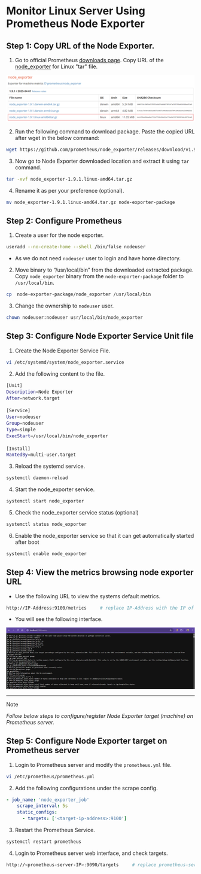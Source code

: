 # Monitor Linux Server Using Prometheus Node Exporter
## Step 1: Copy URL of the Node Exporter.
1. Go to official Prometheus [downloads page](https://prometheus.io/download/). Copy URL of the [node_exporter](https://prometheus.io/download/#node_exporter) for Linux "tar" file.

![Node Exporter Download Page](images/node_exporter_download_page.png)

2. Run the following command to download package. Paste the copied URL after wget in the below command:
```bash
wget https://github.com/prometheus/node_exporter/releases/download/v1.9.1/node_exporter-1.9.1.linux-amd64.tar.gz
```

3. Now go to Node Exporter downloaded location and extract it using `tar` command.
```bash
tar -xvf node_exporter-1.9.1.linux-amd64.tar.gz
```

4. Rename it as per your preference (optional).
```bash
mv node_exporter-1.9.1.linux-amd64.tar.gz node-exporter-package
```

## Step 2: Configure Prometheus
1. Create a user for the node exporter.
```bash
useradd --no-create-home --shell /bin/false nodeuser
```
- As we do not need `nodeuser` user to login and have home directory.

2. Move binary to “/usr/local/bin” from the downloaded extracted package.
Copy `node_exporter` binary from the `node-exporter-package` folder to `/usr/local/bin`.
```bash
cp  node-exporter-package/node_exporter /usr/local/bin
```

3. Change the ownership to `nodeuser` user.
```bash
chown nodeuser:nodeuser usr/local/bin/node_exporter
```

## Step 3: Configure Node Exporter Service Unit file
1. Create the Node Exporter Service File.
```bash
vi /etc/systemd/system/node_exporter.service
```

2. Add the following content to the file.
```bash
[Unit]
Description=Node Exporter
After=network.target

[Service]
User=nodeuser
Group=nodeuser
Type=simple
ExecStart=/usr/local/bin/node_exporter

[Install]
WantedBy=multi-user.target
```

3. Reload the systemd service.
```bash
systemctl daemon-reload
```

4. Start the node_exporter service.
```bash
systemctl start node_exporter
```

5. Check the node_exporter service status (optional)
```bash
systemctl status node_exporter
```

6. Enable the node_exporter service so that it can get automatically started after boot
```bash
systemctl enable node_exporter
```

## Step 4: View the metrics browsing node exporter URL
- Use the following URL to view the systems default metrics.
```bash
http://IP-Address:9100/metrics     # replace IP-Address with the IP of you host (localhost) or VM
```
- You will see the following interface.

![Node Exporter Metrics](images/node_exporter_metrics.png)

---

> [!NOTE]
> *Follow below steps to configure/register Node Exporter target (machine) on Prometheus server.*

## Step 5: Configure Node Exporter target on Prometheus server
1. Login to Prometheus server and modify the `prometheus.yml` file.
```bash
vi /etc/prometheus/prometheus.yml
```

2. Add the following configurations under the scrape config.
```yaml
- job_name: 'node_exporter_job'
    scrape_interval: 5s
    static_configs:
      - targets: ['<target-ip-address>:9100']
```

3. Restart the Prometheus Service.
```bash
systemctl restart prometheus
```

4. Login to Prometheus server web interface, and check targets.
```bash
http://<prometheus-server-IP>:9090/targets     # replace prometheus-server-IP with the IP of you host (localhost) or VM
```